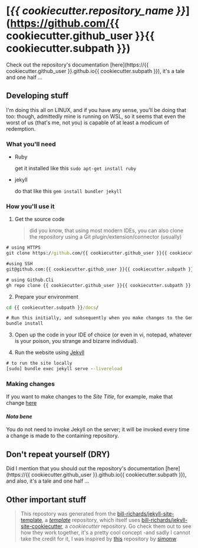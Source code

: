 # [_{{ cookiecutter.repository_name }}_](https://github.com/{{ cookiecutter.github_user }}{{ cookiecutter.subpath }})

Check out the repository's documentation [here](https://{{ cookiecutter.github_user }}.github.io{{ cookiecutter.subpath }}), it's a tale and one half ...

## Developing stuff

I'm doing this all on LINUX, and if you have any sense, you'll be doing that too: though, admittedly mine is running on WSL, so it seems that even the worst of us (that's me, not you) is capable of at least a modicum of redemption.

### What you'll need

- Ruby 

  get it installed like this `sudo apt-get install ruby`
- jekyll
  
  do that like this `gem install bundler jekyll`

### How you'll use it

1. Get the source code
   > did you know, that using most modern IDEs, you can also clone the repository using a Git plugin/extension/connector (usually)

```cmd
# using HTTPS
git clone https://github.com/{{ cookiecutter.github_user }}{{ cookiecutter.subpath }}
```

```cmd
#using SSH
git@github.com:{{ cookiecutter.github_user }}{{ cookiecutter.subpath }}.git
```

```cmd
# using Github.Cli
gh repo clone {{ cookiecutter.github_user }}{{ cookiecutter.subpath }}
```

2. Prepare your environment

```cmd
cd {{ cookiecutter.subpath }}/docs/

# Run this initially, and subsequently when you make changes to the Gemfile
bundle install
```
 3. Open up the code in your IDE of choice (or even in vi, notepad, whatever is your poison, you strange and bizarre individual).

 4. Run the website using [Jekyll](https://jekyllrb.com/)

```cmd
# to run the site locally
[sudo] bundle exec jekyll serve --livereload
```

### Making changes

If you want to make changes to the _Site Title_, for example, make that change [here](docs/_config.yml)

#### _**Nota bene**_

You do not need to invoke Jekyll on the server; it will be invoked every time a change is made to the containing repository.

## Don't repeat yourself (DRY)

Did I mention that you should out the repository's documentation [here](https://{{ cookiecutter.github_user }}.github.io{{ cookiecutter.subpath }}), and also, it's a tale and one half ...

## Other important stuff

> This repostory was generated from the [bill-richards/jekyll-site-template](https://github.com/bill-richards/jekyll-site-template), a [_template_]((https://docs.github.com/en/github/creating-cloning-and-archiving-repositories/creating-a-repository-on-github/creating-a-repository-from-a-template)) repository, which itself uses [bill-richards/jekyll-site-cookiecutter](https://github.com/bill-richards/jekyll-site-cookiecutter), a _cookiecutter_ repository. Go check them out to see how they work together, it's a pretty cool concept -and sadly I cannot take the credit for it, I was inspired by [this](https://github.com/simonw/python-lib-template-repository) repository by [simonw](https://github.com/simonw)
